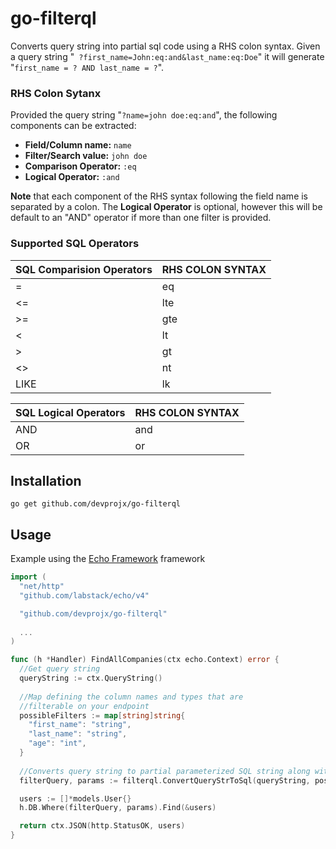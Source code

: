 
# go-filterql

Converts query string into partial sql code using a RHS colon syntax.
Given a query string "``` ?first_name=John:eq:and&last_name:eq:Doe```"
it will generate "```first_name = ? AND last_name = ?```".

### RHS Colon Sytanx

Provided the query string "```?name=john doe:eq:and```", the following components can be extracted:


- **Field/Column name:** ```name```
- **Filter/Search value:** ```john doe```
- **Comparison Operator:** ```:eq```
- **Logical Operator:** ```:and```

**Note** that each component of the RHS syntax following the field name is separated by a colon. The **Logical Operator** is optional, however this will be default to an "AND" operator if more than one filter is provided.

### Supported SQL Operators

SQL Comparision Operators   | RHS COLON SYNTAX 
----------------------------|------------------
=                           | eq               
<=                          | lte              
&gt;=                       | gte              
<                           | lt               
&gt;                        | gt               
<&gt;                       | nt           
LIKE                        | lk          


SQL Logical Operators | RHS COLON SYNTAX 
----------------------|------------------
AND                   | and               
OR                    | or     


## Installation
```
go get github.com/devprojx/go-filterql
```
         
   
## Usage

Example using the [Echo Framework](https://echo.labstack.com/guide) framework

```go
import (
  "net/http"
  "github.com/labstack/echo/v4"

  "github.com/devprojx/go-filterql"
  
  ...
)

func (h *Handler) FindAllCompanies(ctx echo.Context) error {
  //Get query string
  queryString := ctx.QueryString()
  
  //Map defining the column names and types that are 
  //filterable on your endpoint
  possibleFilters := map[string]string{
    "first_name": "string",
    "last_name": "string",
    "age": "int",
  }
  
  //Converts query string to partial parameterized SQL string along with parameters
  filterQuery, params := filterql.ConvertQueryStrToSql(queryString, possibleFilters)

  users := []*models.User{}
  h.DB.Where(filterQuery, params).Find(&users)

  return ctx.JSON(http.StatusOK, users)
}
```
